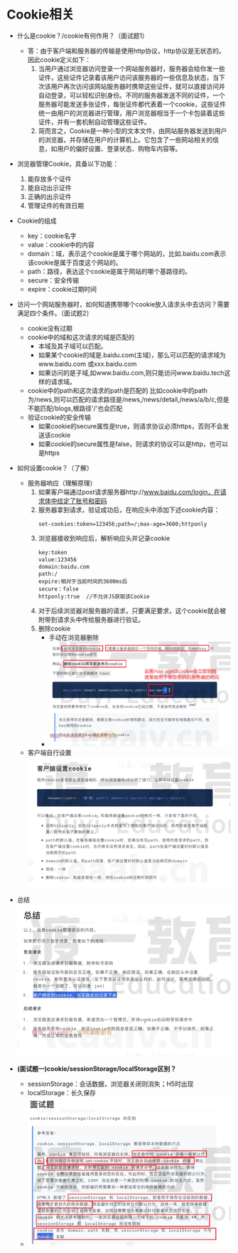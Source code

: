 # Cookie相关
* 什么是cookie？/cookie有何作用？（面试题1）
    * 答：由于客户端和服务器的传输是使用http协议，http协议是无状态的。因此cookie定义如下：
        1. 当用户通过浏览器访问登录一个网站服务器时，服务器会给你发一些证件，这些证件记录着该用户访问该服务器的一些信息及状态，当下次该用户再次访问该网站服务器时携带这些证件，就可以直接访问并自动登录，可以轻松识别身份。不同的服务器发送不同的证件，一个服务器可能发送多张证件，每张证件都代表着一个cookie，这些证件统一由用户的浏览器进行管理，用户浏览器相当于一个卡包装着这些证件，并有一套机制自动管理这些证件。
        2. 简而言之，Cookie是一种小型的文本文件，由网站服务器发送到用户的浏览器，并存储在用户的计算机上。它包含了一些网站相关的信息，如用户的偏好设置、登录状态、购物车内容等。

* 浏览器管理Cookie，具备以下功能：
    1. 能存放多个证件
    2. 能自动出示证件
    3. 正确的出示证件
    4. 管理证件的有效日期

* Cookie的组成
    * key：cookie名字
    * value：cookie中的内容
    * domain：域，表示这个cookie是属于哪个网站的，比如.baidu.com表示该cookie是属于百度这个网站的。
    * path：路径，表达这个cookie是属于网站的哪个基路径的。
    * secure：安全传输
    * expire：cookie过期时间

* 访问一个网站服务器时，如何知道携带哪个cookie放入请求头中去访问？需要满足四个条件。（面试题2）
    * cookie没有过期
    * cookie中的域和这次请求的域是匹配的
        * 本域及其子域可以匹配。
        * 如果某个cookie的域是.baidu.com(主域)，那么可以匹配的请求域为www.baidu.com 或xxx.baidu.com 
        * 如果访问的是子域,如www.baidu.com,则只能访问www.baidu.tech这样的请求域。
    * cookie中的path和这次请求的path是匹配的
        比如cookie中的path为/news,则可以匹配的请求路径是/news,/news/detail,/news/a/b/c,但是不能匹配/blogs,根路径'/'也会匹配
    * 验证cookie的安全传输
        * 如果cookie的secure属性是true，则请求协议必须https，否则不会发送该cookie
        * 如果cookie的secure属性是false，则请求的协议可以是http，也可以是https

* 如何设置cookie？（了解）
    * 服务器响应（理解原理）
        1. 如果客户端通过post请求服务器http://www.baidu.com/login，在请求体中给定了账号和密码
        2. 服务器拿到请求，验证成功后，在响应头中添加下述cookie内容：
            ```
            set-cookies:token=123456;path=/;max-age=3600;httponly
            ```
        3. 浏览器接收到响应后，解析响应头并记录cookie
            ```
            key:token
            value:123456
            domain:baidu.com
            path:/
            expire:相对于当前时间的3600ms后
            secure：false
            httponly:true  //不允许JS获取该Cookie
            ```
        4. 对于后续浏览器对服务器的请求，只要满足要求，这个cookie就会被附带到请求头中传给服务器进行验证。
        5. 删除cookie
            * 手动在浏览器删除
            * ![alt text](image-5.png)
    * 客户端自行设置
        ![alt text](image-6.png)
* 总结
    ![alt text](image-7.png)


* **(面试题一)cookie/sessionStorage/localStorage区别？**
    * sessionStorage：会话数据，浏览器关闭则消失；H5时出现
    * localStorage：长久保存
    * 
        ![alt text](image-8.png)



